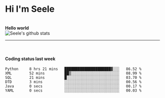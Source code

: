 <h1>Hi I'm Seele</h1>
<br>
<b> Hello world</b>
<br>
<img src="https://github-readme-stats.vercel.app/api?username=Seele0oO&show_icons=true&icon_color=0366d6&bg_color=ffffff&hide_title=true&hide=contribs&include_all_commits=true" alt="Seele's github stats"/>
<hr>
<br>
<h4>Coding status last week </h4>

<!--START_SECTION:waka-->

```text
Python     8 hrs 21 mins   █████████████████████▓░░░   86.52 %
XML        52 mins         ██▒░░░░░░░░░░░░░░░░░░░░░░   08.99 %
SQL        21 mins         █░░░░░░░░░░░░░░░░░░░░░░░░   03.70 %
DTD        3 mins          ░░░░░░░░░░░░░░░░░░░░░░░░░   00.56 %
Java       0 secs          ░░░░░░░░░░░░░░░░░░░░░░░░░   00.17 %
YAML       0 secs          ░░░░░░░░░░░░░░░░░░░░░░░░░   00.03 %
```

<!--END_SECTION:waka-->
<br>

